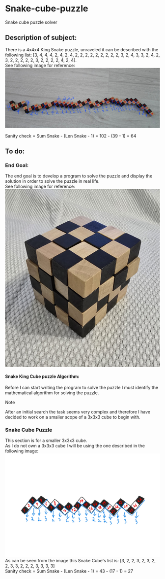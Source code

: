 # Snake-cube-puzzle  
Snake cube puzzle solver

## Description of subject:  
There is a 4x4x4 King Snake puzzle, unraveled it can be described with the following list: [3, 4, 4, 4, 2, 4, 2, 4, 2, 2, 2, 2, 2, 2, 2, 2, 2, 3, 2, 4, 3, 3, 2, 4, 2, 3, 2, 2, 2, 2, 2, 3, 2, 2, 2, 2, 4, 2, 4].  
See following image for reference:  
![Snake_King_Unraveled](/Images/Snake_King_Unraveled.jpg)  

Sanity check = Sum Snake - (Len Snake - 1) = 102 - (39 - 1) = 64

## To do:  
### End Goal:  
The end goal is to develop a program to solve the puzzle and display the solution in order to solve the puzzle in real life.  
See following image for reference:  
![Snake_King_Solved](/Images/Snake_King_Solved.jpg)

#### Snake King Cube puzzle Algorithm:  
Before I can start writing the program to solve the puzzle I must identify the mathematical algorithm for solving the puzzle.  

>[!Note]
>After an initial search the task seems very complex and therefore I have decided to work on a smaller scope of a 3x3x3 cube to begin with.  

### Snake Cube Puzzle  
This section is for a smaller 3x3x3 cube.  
As I do not own a 3x3x3 cube I will be using the one described in the following image:  
![Snake cube 3x3x3 unraveled](/Images/penup_20250103_132812.jpg)  
As can be seen from the image this Snake Cube's list is: [3, 2, 2, 3, 2, 3, 2, 2, 3, 3, 2, 2, 2, 3, 3, 3, 3]  
Sanity check = Sum Snake - (Len Snake - 1) = 43 - (17 - 1) = 27  
